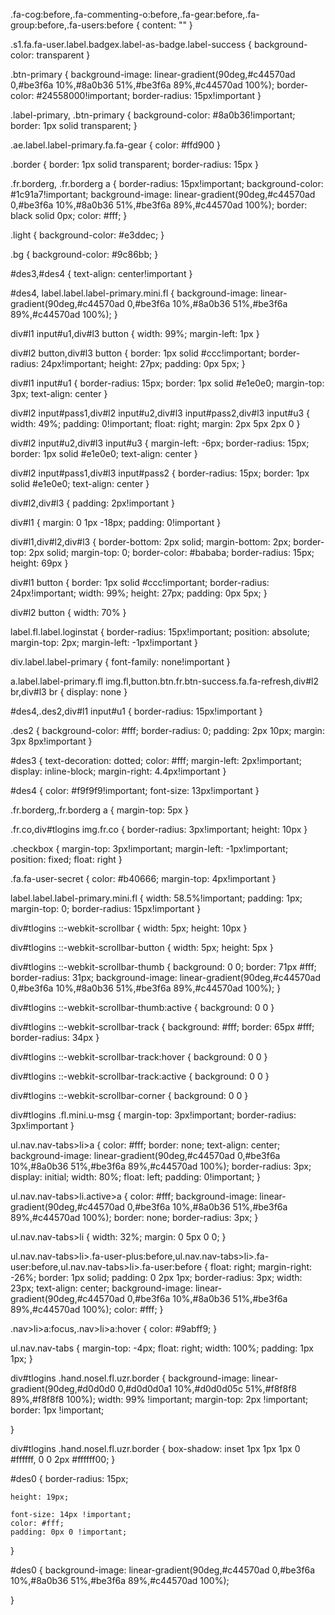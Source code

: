 

.fa-cog:before,.fa-commenting-o:before,.fa-gear:before,.fa-group:before,.fa-users:before {
    content: ""
}

.s1.fa.fa-user.label.badgex.label-as-badge.label-success {
    background-color: transparent
}

.btn-primary {
    background-image: linear-gradient(90deg,#c44570ad 0,#be3f6a 10%,#8a0b36 51%,#be3f6a 89%,#c44570ad 100%);
    border-color: #24558000!important;
    border-radius: 15px!important
}


.label-primary, .btn-primary {
    background-color: #8a0b36!important;
    border: 1px solid transparent;
}


.ae.label.label-primary.fa.fa-gear {
    color: #ffd900
}

.border {
	border: 1px solid transparent;
    border-radius: 15px
}

.fr.borderg, .fr.borderg a {
    border-radius: 15px!important;
    background-color: #1c91a7!important;
    background-image: linear-gradient(90deg,#c44570ad 0,#be3f6a 10%,#8a0b36 51%,#be3f6a 89%,#c44570ad 100%);
    border: black solid 0px;
    color: #fff;
}

.light {
    background-color: #e3ddec;
}

.bg {
    background-color: #9c86bb;
}

#des3,#des4 {
    text-align: center!important
}

#des4, label.label.label-primary.mini.fl {
    background-image: linear-gradient(90deg,#c44570ad 0,#be3f6a 10%,#8a0b36 51%,#be3f6a 89%,#c44570ad 100%);
}



div#l1 input#u1,div#l3 button {
    width: 99%;
    margin-left: 1px
}

div#l2 button,div#l3 button {
    border: 1px solid #ccc!important;
    border-radius: 24px!important;
    height: 27px;
	padding: 0px 5px;
}

div#l1 input#u1 {
    border-radius: 15px;
    border: 1px solid #e1e0e0;
    margin-top: 3px;
    text-align: center
}

div#l2 input#pass1,div#l2 input#u2,div#l3 input#pass2,div#l3 input#u3 {
    width: 49%;
    padding: 0!important;
    float: right;
    margin: 2px 5px 2px 0
}

div#l2 input#u2,div#l3 input#u3 {
    margin-left: -6px;
    border-radius: 15px;
    border: 1px solid #e1e0e0;
    text-align: center
}

div#l2 input#pass1,div#l3 input#pass2 {
    border-radius: 15px;
    border: 1px solid #e1e0e0;
    text-align: center
}

div#l2,div#l3 {
    padding: 2px!important
}

div#l1 {
    margin: 0 1px -18px;
    padding: 0!important
}

div#l1,div#l2,div#l3 {
    border-bottom: 2px solid;
    margin-bottom: 2px;
    border-top: 2px solid;
    margin-top: 0;
    border-color: #bababa;
    border-radius: 15px;
    height: 69px
}

div#l1 button {
    border: 1px solid #ccc!important;
    border-radius: 24px!important;
    width: 99%;
    height: 27px;
    padding: 0px 5px;
}

div#l2 button {
    width: 70%
}

label.fl.label.loginstat {
    border-radius: 15px!important;
    position: absolute;
	margin-top: 2px;
    margin-left: -1px!important
}

div.label.label-primary {
    font-family: none!important
}


a.label.label-primary.fl img.fl,button.btn.fr.btn-success.fa.fa-refresh,div#l2 br,div#l3 br {
    display: none
}

#des4,.des2,div#l1 input#u1 {
    border-radius: 15px!important
}

.des2 {
    background-color: #fff;
    border-radius: 0;
    padding: 2px 10px;
    margin: 3px 8px!important
}

#des3 {
    text-decoration: dotted;
    color: #fff;
    margin-left: 2px!important;
    display: inline-block;
    margin-right: 4.4px!important
}

#des4 {
    color: #f9f9f9!important;
    font-size: 13px!important
}

.fr.borderg,.fr.borderg a {
    margin-top: 5px
}

.fr.co,div#tlogins img.fr.co {
    border-radius: 3px!important;
    height: 10px
}

.checkbox {
    margin-top: 3px!important;
    margin-left: -1px!important;
    position: fixed;
    float: right
}

.fa.fa-user-secret {
    color: #b40666;
    margin-top: 4px!important
}

label.label.label-primary.mini.fl {
    width: 58.5%!important;
    padding: 1px;
    margin-top: 0;
    border-radius: 15px!important
}

div#tlogins ::-webkit-scrollbar {
    width: 5px;
    height: 10px
}

div#tlogins ::-webkit-scrollbar-button {
    width: 5px;
    height: 5px
}

div#tlogins ::-webkit-scrollbar-thumb {
    background: 0 0;
    border: 71px #fff;
    border-radius: 31px;
    background-image: linear-gradient(90deg,#c44570ad 0,#be3f6a 10%,#8a0b36 51%,#be3f6a 89%,#c44570ad 100%);
}

div#tlogins ::-webkit-scrollbar-thumb:active {
    background: 0 0
}

div#tlogins ::-webkit-scrollbar-track {
    background: #fff;
    border: 65px #fff;
    border-radius: 34px
}

div#tlogins ::-webkit-scrollbar-track:hover {
    background: 0 0
}

div#tlogins ::-webkit-scrollbar-track:active {
    background: 0 0
}

div#tlogins ::-webkit-scrollbar-corner {
    background: 0 0
}

div#tlogins .fl.mini.u-msg {
    margin-top: 3px!important;
    border-radius: 3px!important
}

ul.nav.nav-tabs>li>a {
    color: #fff;
    border: none;
    text-align: center;
    background-image: linear-gradient(90deg,#c44570ad 0,#be3f6a 10%,#8a0b36 51%,#be3f6a 89%,#c44570ad 100%);
    border-radius: 3px;
    display: initial;
    width: 80%;
    float: left;
    padding: 0!important;
}

ul.nav.nav-tabs>li.active>a {
    color: #fff;
    background-image: linear-gradient(90deg,#c44570ad 0,#be3f6a 10%,#8a0b36 51%,#be3f6a 89%,#c44570ad 100%);
    border: none;
    border-radius: 3px;
}

ul.nav.nav-tabs>li {
    width: 32%;
    margin: 0 5px 0 0;
}

ul.nav.nav-tabs>li>.fa-user-plus:before,ul.nav.nav-tabs>li>.fa-user:before,ul.nav.nav-tabs>li>.fa-user:before {
    float: right;
    margin-right: -26%;
    border: 1px solid;
    padding: 0 2px 1px;
    border-radius: 3px;
    width: 23px;
    text-align: center;
    background-image: linear-gradient(90deg,#c44570ad 0,#be3f6a 10%,#8a0b36 51%,#be3f6a 89%,#c44570ad 100%);
    color: #fff;
}



.nav>li>a:focus,.nav>li>a:hover {
    color: #9abff9;
}

ul.nav.nav-tabs {
    margin-top: -4px;
    float: right;
    width: 100%;
    padding: 1px 1px;
}

div#tlogins .hand.nosel.fl.uzr.border {
    background-image: linear-gradient(90deg,#d0d0d0 0,#d0d0d0a1 10%,#d0d0d05c 51%,#f8f8f8 89%,#f8f8f8 100%);
    width: 99% !important;
    margin-top: 2px !important;
    border: 1px !important;

}

div#tlogins .hand.nosel.fl.uzr.border {
    box-shadow: inset 1px 1px 1px 0 #ffffff, 0 0 2px #ffffff00;
}

#des0 {
    border-radius: 15px;

    height: 19px;

    font-size: 14px !important;
    color: #fff;
    padding: 0px 0 !important;

}

#des0 {
	background-image: linear-gradient(90deg,#c44570ad 0,#be3f6a 10%,#8a0b36 51%,#be3f6a 89%,#c44570ad 100%);

}
